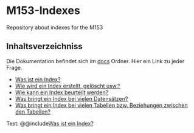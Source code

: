# M153-Indexes
Repository about indexes for the M153

## Inhaltsverzeichniss
Die Dokumentation befindet sich im [docs](docs) Ordner. Hier ein Link zu jeder Frage.

- [Was ist ein Index?](docs/Was_ist_ein_Index.md)
- [Wie wird ein Index erstellt, gelöscht usw.?](docs/Indexes_erstellen_und_loeschen.md)
- [Wie kann ein Index beurteilt werden?](docs/Indexes_beurteilen.md)
- [Was bringt ein Index bei vielen Datensätzen?](docs/Indexes_bei_vielen_datensätzen.md)
- [Was bringt ein Index bei vielen Tabellen bzw. Beziehungen zwischen den Tabellen?](docs/Indexes_in_komplexen_datenbanken.md)

Test:
@@include[Was ist ein Index?](docs/Was_ist_ein_Index.md)